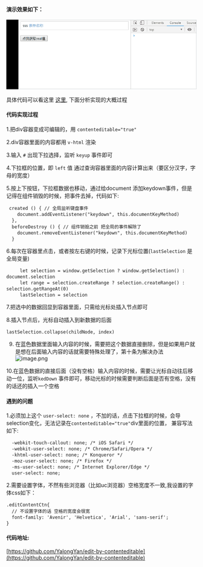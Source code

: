 #### 演示效果如下： 

![演示图片](https://raw.githubusercontent.com/YalongYan/edit-by-contenteditable/master/src/assets/demo.gif)

具体代码可以看这里 [这里](https://github.com/YalongYan/edit-by-contenteditable), 下面分析实现的大概过程
#### 代码实现过程
1.把div容器变成可编辑的，用 `contenteditable="true"`

2.div容器里面的内容都用 `v-html` 渲染

3.输入 `#` 出现下拉选择，监听 `keyup` 事件即可

4.下拉框的位置，即 `left` 值 通过查询容器里面的内容计算出来（要区分汉字，字母的宽度）

5.按上下按钮，下拉框数据也移动，通过给document 添加keydown事件，但是记得在组件销毁的时候，把事件去掉，代码如下:
```
 created () { // 全局监听键盘事件
    document.addEventListener("keydown", this.documentKeyMethod)
  },
  beforeDestroy () { // 组件销毁之前 把全局的事件解除了
    document.removeEventListener("keydown", this.documentKeyMethod)
  }
```

6.每次在容器里点击，或者按左右键的时候，记录下光标位置(`lastSelection` 是全局变量)
```
     let selection = window.getSelection ? window.getSelection() : document.selection
     let range = selection.createRange ? selection.createRange() : selection.getRangeAt(0)
     lastSelection = selection
```

7.把选中的数据回显到容器里面，只需给光标处插入节点即可

8.插入节点后，光标自动插入到新数据的后面
```
lastSelection.collapse(childNode, index)
```

9. 在蓝色数据里面输入内容的时候，需要把这个数据直接删除，但是如果用户就是想在后面输入内容的话就需要特殊处理了，第十条为解决办法
![image.png](https://upload-images.jianshu.io/upload_images/8551758-c50f23feb7625f9a.png?imageMogr2/auto-orient/strip%7CimageView2/2/w/1240)

10.在蓝色数据的直接后面（没有空格）输入内容的时候，需要让光标自动往后移动一位，监听`kedDown` 事件即可，移动光标的时候需要判断后面是否有空格，没有的话还的插入一个空格

#### 遇到的问题
1.必须加上这个 `user-select: none` ，不加的话，点击下拉框的时候，会导selection变化，无法记录在`contenteditable="true"`div里面的位置， 兼容写法如下:
```
  -webkit-touch-callout: none; /* iOS Safari */
  -webkit-user-select: none; /* Chrome/Safari/Opera */
  -khtml-user-select: none; /* Konqueror */
  -moz-user-select: none; /* Firefox */
  -ms-user-select: none; /* Internet Explorer/Edge */
  user-select: none;
```
2.需要设置字体，不然有些浏览器（比如uc浏览器）空格宽度不一致,我设置的字体css如下：
```
.editContentCtn{
  // 不设置字体的话 空格的宽度会很宽
  font-family: 'Avenir', 'Helvetica', 'Arial', 'sans-serif';
}
```

#### 代码地址:
 [https://github.com/YalongYan/edit-by-contenteditable](https://github.com/YalongYan/edit-by-contenteditable)